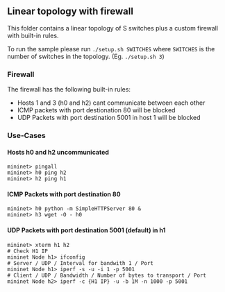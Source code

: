 ## Linear topology with firewall

This folder contains a linear topology of S switches plus a custom firewall with built-in rules.

To run the sample please run `./setup.sh SWITCHES` where `SWITCHES` is the number of switches in the topology. (Eg. `./setup.sh 3`)

### Firewall

The firewall has the following built-in rules:
- Hosts 1 and 3 (h0 and h2) cant communicate between each other
- ICMP packets with port destionation 80 will be blocked
- UDP Packets with port destination 5001 in host 1 will be blocked

### Use-Cases

#### Hosts h0 and h2 uncommunicated

```
mininet> pingall
mininet> h0 ping h2
mininet> h2 ping h1
```

#### ICMP Packets with port destination 80

```
mininet> h0 python -m SimpleHTTPServer 80 &
mininet> h3 wget -O - h0
```

#### UDP Packets with port destination 5001 (default) in h1

```
mininet> xterm h1 h2
# Check H1 IP
mininet Node h1> ifconfig
# Server / UDP / Interval for bandwith 1 / Port
mininet Node h1> iperf -s -u -i 1 -p 5001
# Client / UDP / Bandwidth / Number of bytes to transport / Port
mininet Node h2> iperf -c {H1 IP} -u -b 1M -n 1000 -p 5001
```
